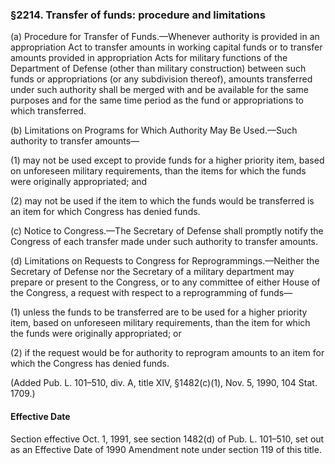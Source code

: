 ### §2214. Transfer of funds: procedure and limitations ###

(a) Procedure for Transfer of Funds.—Whenever authority is provided in an appropriation Act to transfer amounts in working capital funds or to transfer amounts provided in appropriation Acts for military functions of the Department of Defense (other than military construction) between such funds or appropriations (or any subdivision thereof), amounts transferred under such authority shall be merged with and be available for the same purposes and for the same time period as the fund or appropriations to which transferred.

(b) Limitations on Programs for Which Authority May Be Used.—Such authority to transfer amounts—

(1) may not be used except to provide funds for a higher priority item, based on unforeseen military requirements, than the items for which the funds were originally appropriated; and

(2) may not be used if the item to which the funds would be transferred is an item for which Congress has denied funds.

(c) Notice to Congress.—The Secretary of Defense shall promptly notify the Congress of each transfer made under such authority to transfer amounts.

(d) Limitations on Requests to Congress for Reprogrammings.—Neither the Secretary of Defense nor the Secretary of a military department may prepare or present to the Congress, or to any committee of either House of the Congress, a request with respect to a reprogramming of funds—

(1) unless the funds to be transferred are to be used for a higher priority item, based on unforeseen military requirements, than the item for which the funds were originally appropriated; or

(2) if the request would be for authority to reprogram amounts to an item for which the Congress has denied funds.

(Added Pub. L. 101–510, div. A, title XIV, §1482(c)(1), Nov. 5, 1990, 104 Stat. 1709.)

#### Effective Date ####

Section effective Oct. 1, 1991, see section 1482(d) of Pub. L. 101–510, set out as an Effective Date of 1990 Amendment note under section 119 of this title.